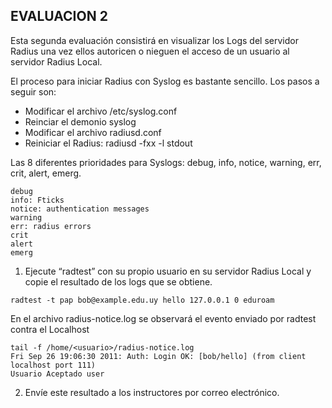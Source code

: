 ## EVALUACION 2

Esta segunda evaluación consistirá en visualizar los Logs del servidor Radius una vez ellos autoricen o nieguen el acceso de un usuario al servidor Radius Local.

El proceso para iniciar Radius con Syslog es bastante sencillo. Los pasos a seguir son:

- Modificar el archivo /etc/syslog.conf
- Reinciar el demonio syslog
- Modificar el archivo radiusd.conf
- Reiniciar el Radius:  radiusd -fxx -l stdout 

Las 8 diferentes prioridades para Syslogs: debug, info, notice, warning, err, crit, alert, emerg.

    debug
    info: Fticks
    notice: authentication messages
    warning
    err: radius errors
    crit
    alert
    emerg

1. Ejecute “radtest” con su propio usuario en su servidor Radius Local y copie el resultado de los logs que se obtiene.

```
radtest -t pap bob@example.edu.uy hello 127.0.0.1 0 eduroam
```

En el archivo radius-notice.log se observará el evento enviado por radtest contra el Localhost

```
tail -f /home/<usuario>/radius-notice.log
Fri Sep 26 19:06:30 2011: Auth: Login OK: [bob/hello] (from client localhost port 111)
Usuario Aceptado user
```

2. Envíe este resultado a los instructores por correo electrónico.
